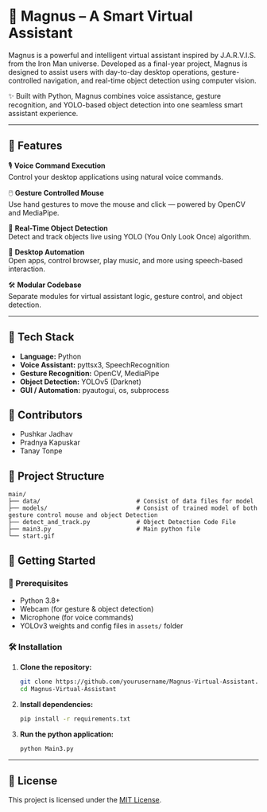 # 🤖 Magnus – A Smart Virtual Assistant

Magnus is a powerful and intelligent virtual assistant inspired by J.A.R.V.I.S. from the Iron Man universe. Developed as a final-year project, Magnus is designed to assist users with day-to-day desktop operations, gesture-controlled navigation, and real-time object detection using computer vision.

✨ Built with Python, Magnus combines voice assistance, gesture recognition, and YOLO-based object detection into one seamless smart assistant experience.

---

## 🧠 Features

🎙️ **Voice Command Execution**  
Control your desktop applications using natural voice commands.

🖱️ **Gesture Controlled Mouse**  
Use hand gestures to move the mouse and click — powered by OpenCV and MediaPipe.

🎯 **Real-Time Object Detection**  
Detect and track objects live using YOLO (You Only Look Once) algorithm.

📁 **Desktop Automation**  
Open apps, control browser, play music, and more using speech-based interaction.

🛠️ **Modular Codebase**  
Separate modules for virtual assistant logic, gesture control, and object detection.



--- 

## 🔧 Tech Stack

- **Language:** Python
- **Voice Assistant:** pyttsx3, SpeechRecognition
- **Gesture Recognition:** OpenCV, MediaPipe
- **Object Detection:** YOLOv5 (Darknet)
- **GUI / Automation:** pyautogui, os, subprocess

## 👥 Contributors

- Pushkar Jadhav
- Pradnya Kapuskar
- Tanay Tonpe


## 📁 Project Structure
```
main/
├── data/                           # Consist of data files for model
├── models/                         # Consist of trained model of both gesture control mouse and object Detection
├── detect_and_track.py             # Object Detection Code File   
├── main3.py                        # Main python file
└── start.gif                       
```
## 🚀 Getting Started

### 🔧 Prerequisites

- Python 3.8+
- Webcam (for gesture & object detection)
- Microphone (for voice commands)
- YOLOv3 weights and config files in `assets/` folder

### 🛠️ Installation

1. **Clone the repository:**
   ```bash
   git clone https://github.com/yourusername/Magnus-Virtual-Assistant.git
   cd Magnus-Virtual-Assistant
   ```

2. **Install dependencies:**
   ```bash
   pip install -r requirements.txt
   ```

3. **Run the python application:**
   ```bash
   python Main3.py
   ```
--- 

## 📃 License

This project is licensed under the [MIT License](LICENSE).
